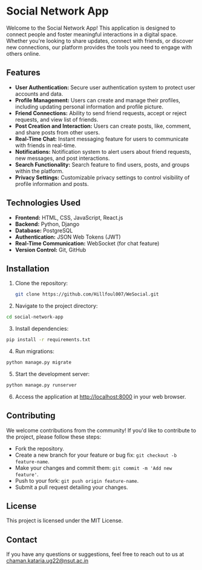 # Social Network App

Welcome to the Social Network App! This application is designed to connect people and foster meaningful interactions in a digital space. Whether you're looking to share updates, connect with friends, or discover new connections, our platform provides the tools you need to engage with others online.

## Features

- **User Authentication:** Secure user authentication system to protect user accounts and data.
- **Profile Management:** Users can create and manage their profiles, including updating personal information and profile picture.
- **Friend Connections:** Ability to send friend requests, accept or reject requests, and view list of friends.
- **Post Creation and Interaction:** Users can create posts, like, comment, and share posts from other users.
- **Real-Time Chat:** Instant messaging feature for users to communicate with friends in real-time.
- **Notifications:** Notification system to alert users about friend requests, new messages, and post interactions.
- **Search Functionality:** Search feature to find users, posts, and groups within the platform.
- **Privacy Settings:** Customizable privacy settings to control visibility of profile information and posts.

## Technologies Used

- **Frontend:** HTML, CSS, JavaScript, React.js
- **Backend:** Python, Django
- **Database:** PostgreSQL
- **Authentication:** JSON Web Tokens (JWT)
- **Real-Time Communication:** WebSocket (for chat feature)
- **Version Control:** Git, GitHub

## Installation

1. Clone the repository:

   ```bash
   git clone https://github.com/Hillfoul007/WeSocial.git
2. Navigate to the project directory:

```bash
cd social-network-app
```

3. Install dependencies:

```bash
pip install -r requirements.txt
```

4. Run migrations:

```bash
python manage.py migrate
```

5. Start the development server:

```bash
python manage.py runserver
```

6. Access the application at [http://localhost:8000](http://localhost:8000) in your web browser.

## Contributing

We welcome contributions from the community! If you'd like to contribute to the project, please follow these steps:

- Fork the repository.
- Create a new branch for your feature or bug fix: `git checkout -b feature-name`.
- Make your changes and commit them: `git commit -m 'Add new feature'`.
- Push to your fork: `git push origin feature-name`.
- Submit a pull request detailing your changes.

## License

This project is licensed under the MIT License.

## Contact

If you have any questions or suggestions, feel free to reach out to us at chaman.kataria.ug22@nsut.ac.in
